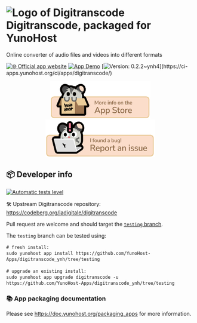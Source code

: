 <!--
N.B.: This README was automatically generated by <https://github.com/YunoHost/apps_tools/blob/main/readme_generator>
It shall NOT be edited by hand.
-->

<h1>
  <img src="https://raw.githubusercontent.com/YunoHost/apps/main/logos/digitranscode.png" width="32px" alt="Logo of Digitranscode">
  Digitranscode, packaged for YunoHost
</h1>

Online converter of audio files and videos into different formats

[![🌐 Official app website](https://img.shields.io/badge/Official_app_website-darkgreen?style=for-the-badge)](https://ladigitale.dev/)
[![App Demo](https://img.shields.io/badge/App_Demo-blue?style=for-the-badge)](https://ladigitale.dev/digitranscode/)
[![Version: 0.2.2~ynh4](https://img.shields.io/badge/Version-0.2.2~ynh4-rgb(18,138,11)?style=for-the-badge)](https://ci-apps.yunohost.org/ci/apps/digitranscode/)

<div align="center">
<a href="https://apps.yunohost.org/app/digitranscode"><img height="100px" src="https://github.com/YunoHost/yunohost-artwork/raw/refs/heads/main/badges/neopossum-badges/badge_more_info_on_the_appstore.svg"/></a>
<a href="https://github.com/YunoHost-Apps/digitranscode_ynh/issues"><img height="100px" src="https://github.com/YunoHost/yunohost-artwork/raw/refs/heads/main/badges/neopossum-badges/badge_report_an_issue.svg"/></a>
</div>

## 📦 Developer info

[![Automatic tests level](https://apps.yunohost.org/badge/cilevel/digitranscode)](https://ci-apps.yunohost.org/ci/apps/digitranscode/)

🛠️ Upstream Digitranscode repository: <https://codeberg.org/ladigitale/digitranscode>

Pull request are welcome and should target the [`testing` branch](https://github.com/YunoHost-Apps/digitranscode_ynh/tree/testing).

The `testing` branch can be tested using:
```
# fresh install:
sudo yunohost app install https://github.com/YunoHost-Apps/digitranscode_ynh/tree/testing

# upgrade an existing install:
sudo yunohost app upgrade digitranscode -u https://github.com/YunoHost-Apps/digitranscode_ynh/tree/testing
```

### 📚 App packaging documentation

Please see <https://doc.yunohost.org/packaging_apps> for more information.